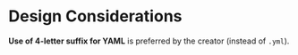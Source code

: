 # Design Considerations

**Use of 4-letter suffix for YAML** is preferred by the creator (instead
of `.yml`).
